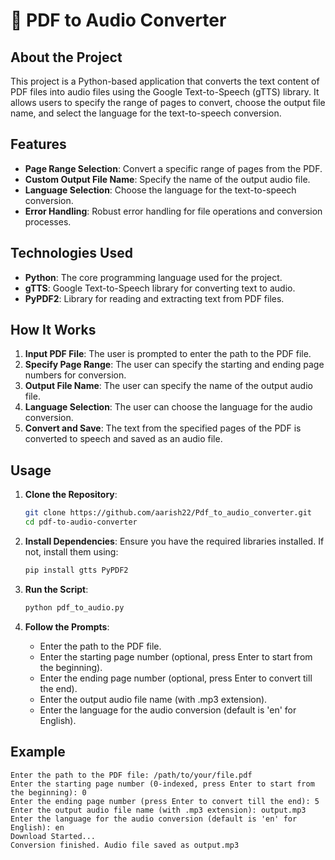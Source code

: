 # 📄 PDF to Audio Converter

## About the Project

This project is a Python-based application that converts the text content of PDF files into audio files using the Google Text-to-Speech (gTTS) library. It allows users to specify the range of pages to convert, choose the output file name, and select the language for the text-to-speech conversion.

## Features

- **Page Range Selection**: Convert a specific range of pages from the PDF.
- **Custom Output File Name**: Specify the name of the output audio file.
- **Language Selection**: Choose the language for the text-to-speech conversion.
- **Error Handling**: Robust error handling for file operations and conversion processes.

## Technologies Used

- **Python**: The core programming language used for the project.
- **gTTS**: Google Text-to-Speech library for converting text to audio.
- **PyPDF2**: Library for reading and extracting text from PDF files.

## How It Works

1. **Input PDF File**: The user is prompted to enter the path to the PDF file.
2. **Specify Page Range**: The user can specify the starting and ending page numbers for conversion.
3. **Output File Name**: The user can specify the name of the output audio file.
4. **Language Selection**: The user can choose the language for the audio conversion.
5. **Convert and Save**: The text from the specified pages of the PDF is converted to speech and saved as an audio file.

## Usage

1. **Clone the Repository**:
    ```bash
    git clone https://github.com/aarish22/Pdf_to_audio_converter.git
    cd pdf-to-audio-converter
    ```

2. **Install Dependencies**:
    Ensure you have the required libraries installed. If not, install them using:
    ```bash
    pip install gtts PyPDF2
    ```

3. **Run the Script**:
    ```bash
    python pdf_to_audio.py
    ```

4. **Follow the Prompts**:
    - Enter the path to the PDF file.
    - Enter the starting page number (optional, press Enter to start from the beginning).
    - Enter the ending page number (optional, press Enter to convert till the end).
    - Enter the output audio file name (with .mp3 extension).
    - Enter the language for the audio conversion (default is 'en' for English).

## Example

```plaintext
Enter the path to the PDF file: /path/to/your/file.pdf
Enter the starting page number (0-indexed, press Enter to start from the beginning): 0
Enter the ending page number (press Enter to convert till the end): 5
Enter the output audio file name (with .mp3 extension): output.mp3
Enter the language for the audio conversion (default is 'en' for English): en
Download Started...
Conversion finished. Audio file saved as output.mp3

